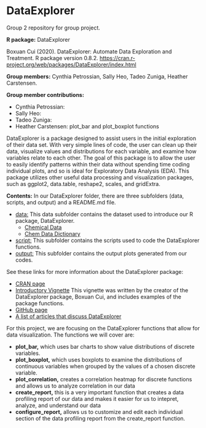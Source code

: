 # DataExplorer
Group 2 repository for group project. 

**R package:** DataExplorer

Boxuan Cui (2020). DataExplorer: Automate Data Exploration and Treatment. R package version 0.8.2. https://cran.r-project.org/web/packages/DataExplorer/index.html

**Group members:** Cynthia Petrossian, Sally Heo, Tadeo Zuniga, Heather Carstensen.

**Group member contributions:**

* Cynthia Petrossian:
* Sally Heo:
* Tadeo Zuniga:
* Heather Carstensen: plot_bar and plot_boxplot functions

DataExplorer is a package designed to assist users in the initial exploration of their data set. With very simple lines of code, the user can clean up their data, visualize values and distributions for each variable, and examine how variables relate to each other. The goal of this package is to allow the user to easily identify patterns within their data without spending time coding individual plots, and so is ideal for Exploratory Data Analysis (EDA). This package utilizes other useful data processing and visualization packages, such as ggplot2, data.table, reshape2, scales, and gridExtra. 

**Contents:** In our DataExplorer folder, there are three subfolders (data, scripts, and output) and a README.md file. 
  * [data:](https://github.com/Biol551-CSUN/DataExplorer/tree/main/DataExplorer/data) This data subfolder contains the dataset used to introduce our R package, DataExplorer. 
    * [Chemical Data](https://github.com/Biol551-CSUN/DataExplorer/blob/main/DataExplorer/data/chemicaldata_maunalua.csv) 
    * [Chem Data Dictionary](https://github.com/Biol551-CSUN/DataExplorer/blob/main/DataExplorer/data/chem_data_dictionary.csv)
  * [script:](https://github.com/Biol551-CSUN/DataExplorer/tree/main/DataExplorer/script) This subfolder contains the scripts used to code the DataExplorer functions.
  * [output:](https://github.com/Biol551-CSUN/DataExplorer/tree/main/DataExplorer/output) This subfolder contains the output plots generated from our codes. 

See these links for more information about the DataExplorer package:
* [CRAN page](https://cran.r-project.org/web/packages/DataExplorer/index.html)
* [Introductory Vignette](https://cran.r-project.org/web/packages/DataExplorer/vignettes/dataexplorer-intro.html#bar-charts) This vignette was written by the creator of the DataExplorer package, Boxuan Cui, and includes examples of the package functions. 
* [GitHub page](https://github.com/boxuancui/DataExplorer)
* [A list of articles that discuss DataExplorer](https://github.com/boxuancui/DataExplorer/wiki/Articles)

For this project, we are focusing on the DataExplorer functions that allow for data visualization. The functions we will cover are:
* **plot_bar,** which uses bar charts to show value distributions of discrete variables. 
* **plot_boxplot,** which uses boxplots to examine the distributions of continuous variables when grouped by the values of a chosen discrete variable.  
* **plot_correlation,** creates a correlation heatmap for discrete functions and allows us to analyze correlation in our data
* **create_report,** this is a very important function that creates a data profiling report of our data and makes it easier for us to intepret, analyze, and understand our data
* **configure_report,** allows us to customize and edit each individual section of the data profiling report from the create_report function. 

